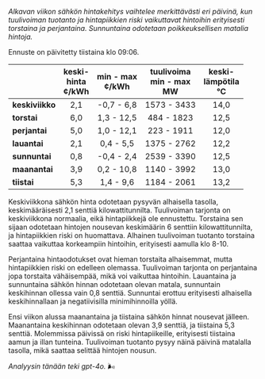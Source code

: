 *Alkavan viikon sähkön hintakehitys vaihtelee merkittävästi eri päivinä, kun tuulivoiman tuotanto ja hintapiikkien riski vaikuttavat hintoihin erityisesti torstaina ja perjantaina. Sunnuntaina odotetaan poikkeuksellisen matalia hintoja.*

Ennuste on päivitetty tiistaina klo 09:06.

|            | keski-<br>hinta<br>¢/kWh | min - max<br>¢/kWh | tuulivoima<br>min - max<br>MW | keski-<br>lämpötila<br>°C |
|:-----------|:----------------:|:----------------:|:-------------:|:-------------:|
| **keskiviikko** | 2,1 | -0,7 - 6,8 | 1573 - 3433 | 14,0 |
| **torstai**     | 6,0 | 1,3 - 12,5 | 484 - 1823  | 12,5 |
| **perjantai**   | 5,0 | 1,0 - 12,1 | 223 - 1911  | 12,0 |
| **lauantai**    | 2,1 | 0,4 - 5,5  | 1375 - 2762 | 12,2 |
| **sunnuntai**   | 0,8 | -0,4 - 2,4 | 2539 - 3390 | 12,5 |
| **maanantai**   | 3,9 | 0,2 - 10,8 | 1140 - 3992 | 13,0 |
| **tiistai**     | 5,3 | 1,4 - 9,6  | 1184 - 2061 | 13,2 |

Keskiviikkona sähkön hinta odotetaan pysyvän alhaisella tasolla, keskimääräisesti 2,1 senttiä kilowattitunnilta. Tuulivoiman tarjonta on keskiviikkona normaalia, eikä hintapiikkejä ole ennustettu. Torstaina sen sijaan odotetaan hintojen nousevan keskimäärin 6 senttiin kilowattitunnilta, ja hintapiikkien riski on huomattava. Alhainen tuulivoiman tuotanto torstaina saattaa vaikuttaa korkeampiin hintoihin, erityisesti aamulla klo 8-10.

Perjantaina hintaodotukset ovat hieman torstaita alhaisemmat, mutta hintapiikkien riski on edelleen olemassa. Tuulivoiman tarjonta on perjantaina jopa torstaita vähäisempää, mikä voi vaikuttaa hintoihin. Lauantaina ja sunnuntaina sähkön hinnan odotetaan olevan matala, sunnuntain keskihinnan ollessa vain 0,8 senttiä. Sunnuntai erottuu erityisesti alhaisella keskihinnallaan ja negatiivisilla minimihinnoilla yöllä.

Ensi viikon alussa maanantaina ja tiistaina sähkön hinnat nousevat jälleen. Maanantaina keskihinnan odotetaan olevan 3,9 senttiä, ja tiistaina 5,3 senttiä. Molemmissa päivissä on riski hintapiikeille, erityisesti tiistaina aamun ja illan tunteina. Tuulivoiman tuotanto pysyy näinä päivinä matalalla tasolla, mikä saattaa selittää hintojen nousun.

*Analyysin tänään teki gpt-4o.* 🌬️
